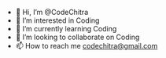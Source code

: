 - 👋 Hi, I’m @CodeChitra
- 👀 I’m interested in Coding
- 🌱 I’m currently learning Coding
- 💞️ I’m looking to collaborate on Coding
- 📫 How to reach me codechitra@gmail.com

<!---
CodeChitra/CodeChitra is a ✨ special ✨ repository because its `README.md` (this file) appears on your GitHub profile.
You can click the Preview link to take a look at your changes.
--->
